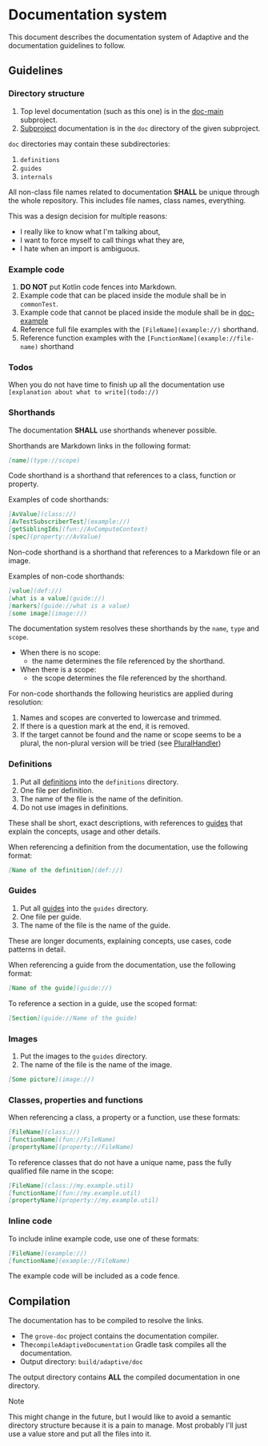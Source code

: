 # Documentation system

This document describes the documentation system of Adaptive and the documentation guidelines to follow.

## Guidelines

### Directory structure

1. Top level documentation (such as this one) is in the [doc-main](def://) subproject.
2. [Subproject](def://) documentation is in the `doc` directory of the given subproject.

`doc` directories may contain these subdirectories:

1. `definitions`
2. `guides`
3. `internals`

All non-class file names related to documentation **SHALL** be unique through the whole repository. 
This includes file names, class names, everything.

This was a design decision for multiple reasons:

- I really like to know what I'm talking about,
- I want to force myself to call things what they are,
- I hate when an import is ambiguous.

### Example code

1. **DO NOT** put Kotlin code fences into Markdown.
2. Example code that can be placed inside the module shall be in `commonTest`.
3. Example code that cannot be placed inside the module shall be in [doc-example](def://)
4. Reference full file examples with the `[FileName](example://)` shorthand.
5. Reference function examples with the `[FunctionName](example://file-name)` shorthand

### Todos

When you do not have time to finish up all the documentation use `[explanation about what to write](todo://)`

### Shorthands

The documentation **SHALL** use shorthands whenever possible.

Shorthands are Markdown links in the following format:

```markdown
[name](type://scope)
```

Code shorthand is a shorthand that references to a class, function or property.

Examples of code shorthands:

```markdown
[AvValue](class://)
[AvTestSubscriberTest](example://)
[getSiblingIds](fun://AvComputeContext)
[spec](property://AvValue)
```

Non-code shorthand is a shorthand that references to a Markdown file or an image.

Examples of non-code shorthands:

```markdown
[value](def://)
[what is a value](guide://)
[markers](guide://what is a value)
[some image](image://)
```

The documentation system resolves these shorthands by the `name`, `type` and `scope`.

- When there is no scope:
  - the name determines the file referenced by the shorthand.
- When there is a scope:
  - the scope determines the file referenced by the shorthand.

For non-code shorthands the following heuristics are applied during resolution:
   1. Names and scopes are converted to lowercase and trimmed. 
   2. If there is a question mark at the end, it is removed.
   3. If the target cannot be found and the name or scope seems to be a plural, the non-plural version will be tried (see [PluralHandler](class://))

### Definitions

1. Put all [definitions](def://) into the `definitions` directory.
2. One file per definition.
3. The name of the file is the name of the definition.
4. Do not use images in definitions.

These shall be short, exact descriptions, with references to [guides](def://) that explain the 
concepts, usage and other details.

When referencing a definition from the documentation, use the following format:

```markdown
[Name of the definition](def://)
```

### Guides

1. Put all [guides](def://) into the `guides` directory.
2. One file per guide.
3. The name of the file is the name of the guide.

These are longer documents, explaining concepts, use cases, code patterns in detail.

When referencing a guide from the documentation, use the following format:

```markdown
[Name of the guide](guide://)
```

To reference a section in a guide, use the scoped format:

```markdown
[Section](guide://Name of the guide)
```

### Images

1. Put the images to the `guides` directory.
2. The name of the file is the name of the image.

```markdown
[Some picture](image://)
```

### Classes, properties and functions

When referencing a class, a property or a function, use these formats:

```markdown
[FileName](class://)
[functionName](fun://FileName)
[propertyName](property://FileName)
```

To reference classes that do not have a unique name, pass the fully qualified
file name in the scope:

```markdown
[FileName](class://my.example.util)
[functionName](fun://my.example.util)
[propertyName](property://my.example.util)
```

### Inline code

To include inline example code, use one of these formats:

```markdown
[FileName](example://)
[functionName](example://FileName)
```

The example code will be included as a code fence.

## Compilation

The documentation has to be compiled to resolve the links.

* The `grove-doc` project contains the documentation compiler.
* The`compileAdaptiveDocumentation` Gradle task compiles all the documentation.
* Output directory: `build/adaptive/doc`

The output directory contains **ALL** the compiled documentation in one directory.

> [!NOTE]
> This might change in the future, but I would like to avoid a semantic directory
> structure because it is a pain to manage. Most probably I'll just use a value
> store and put all the files into it.